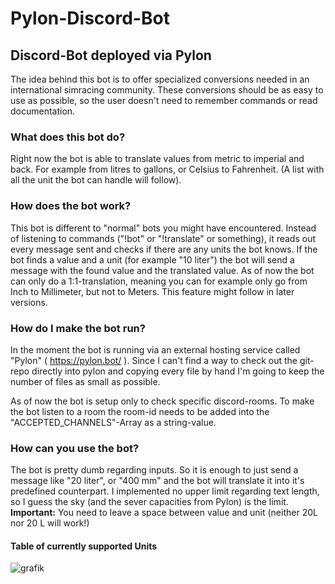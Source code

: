 # Pylon-Discord-Bot
## Discord-Bot deployed via Pylon
The idea behind this bot is to offer specialized conversions needed in an international simracing community. These conversions should be as easy to use as possible, so the user doesn't need to remember commands or read documentation.
### What does this bot do?
Right now the bot is able to translate values from metric to imperial and back. For example from litres to gallons, or Celsius to Fahrenheit. (A list with all the unit the bot can handle will follow).
### How does the bot work?
This bot is different to "normal" bots you might have encountered. Instead of listening to commands ("!bot" or "!translate" or something), it reads out every message sent and checks if there are any units the bot knows. If the bot finds a value and a unit (for example "10 liter") the bot will send a message with the found value and the translated value. As of now the bot can only do a 1:1-translation, meaning you can for example only go from Inch to Millimeter, but not to Meters. This feature might follow in later versions.
### How do I make the bot run?
In the moment the bot is running via an external hosting service called "Pylon" ( https://pylon.bot/ ). Since I can't find a way to check out the git-repo directly into pylon and copying every file by hand I'm going to keep the number of files as small as possible.  

As of now the bot is setup only to check specific discord-rooms. To make the bot listen to a room the room-id needs to be added into the "ACCEPTED_CHANNELS"-Array as a string-value. 
### How can you use the bot? 
The bot is pretty dumb regarding inputs. So it is enough to just send a message like "20 liter", or "400 mm" and the bot will translate it into it's predefined counterpart.  I implemented no upper limit regarding text length, so I guess the sky (and the sever capacities from Pylon) is the limit.
**Important:** You need to leave a space between value and unit (neither 20L nor 20  L will work!) 

#### Table of currently supported Units
![grafik](https://user-images.githubusercontent.com/29162492/134780756-85c6d086-a7c3-4641-8b5e-42408bd26f58.png)
